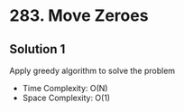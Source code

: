 # 283. Move Zeroes
## Solution 1
Apply greedy algorithm to solve the problem
* Time Complexity: O(N)
* Space Complexity: O(1)